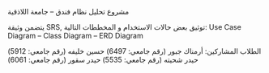 مشروع تحليل نظام فندق – جامعة اللاذقية

يتضمن وثيقة SRS, توثيق بعض حالات الاستخدام و المخططات التالية: Use Case Diagram – Class Diagram – ERD Diagram

الطلاب المشاركين:
أرمناك جبور (رقم جامعي: 6497)
حسين خليفه (رقم جامعي: 5912)
حيدر شحيته (رقم جامعي: 5535)
حيدر سقور (رقم جامعي: 6061)
